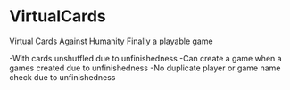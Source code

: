 # VirtualCards
Virtual Cards Against Humanity
 Finally a playable game

-With cards unshuffled due to unfinishedness
-Can create a game when a games created due to unfinishedness
-No duplicate player or game name check due to unfinishedness